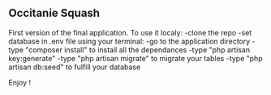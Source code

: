 

## Occitanie Squash

First version of the final application.
To use it localy:
-clone the repo 
-set database in .env file
using your terminal:
	-go to the application directory
	-type "composer install" to install all the dependances
	-type "php artisan key:generate"
	-type "php artisan migrate" to migrate your tables
	-type "php artisan db:seed" to fulfill your database

Enjoy !
